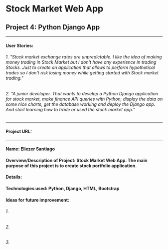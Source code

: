 # Stock Market Web App
## Project 4: Python Django App
______________________________________________
#### User Stories:
###### 1. "Stock market exchange rates are unpredictable. I like the idea of making money trading in Stock Market but I don't have any experience in trading Stocks. Just to create an application that allows to perform hypothetical trades so I don't risk losing money while getting started with Stock market trading."

###### 2. "A junior developer. That wants to develop a Python Django application for stock market, make finance API queries with Python, display the data on some nice charts, get the database working and deploy the Django app. And start learning how to trade or used the stock market app."

____________________________________________


#### Project URL:

____________________________________________

#### Name: Eliezer Santiago
#### Overview/Description of Project: Stock Market Web App. The main purpose of this project is to create stock portfolio application.
#### Details:
#### Technologies used: Python, Django, HTML, Bootstrap
#### Ideas for future improvement:
###### 1.
###### 2.
###### 3.